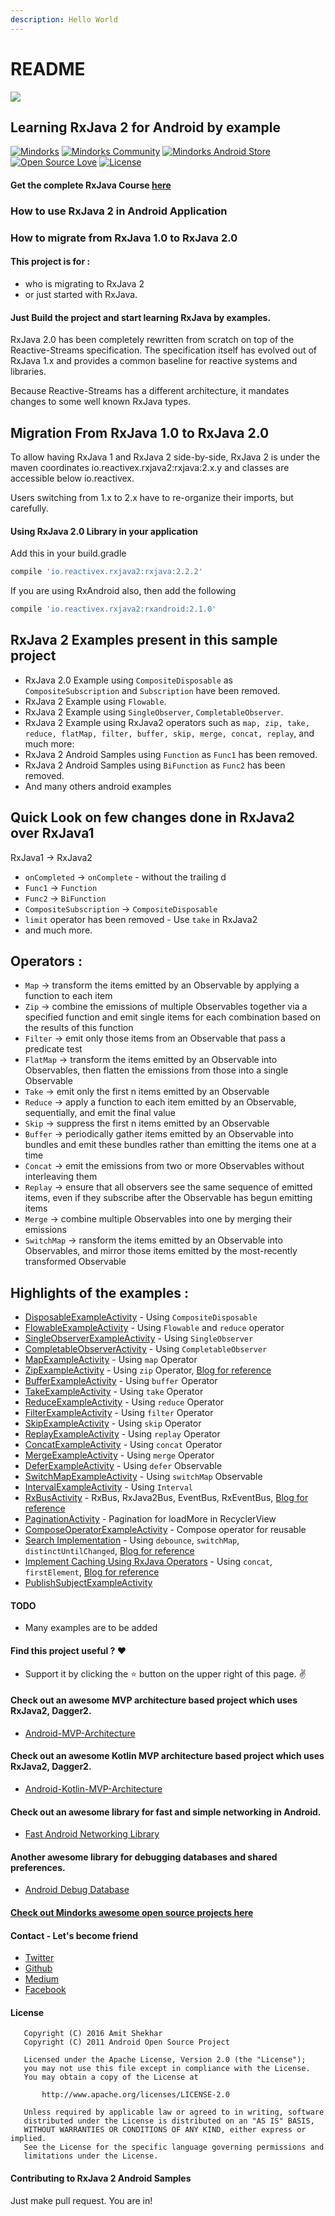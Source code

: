 ```yaml
---
description: Hello World
---
```


# README

![](https://raw.githubusercontent.com/amitshekhariitbhu/RxJava2-Android-Samples/master/assets/rxjava2.png)

## Learning RxJava 2 for Android by example

[![Mindorks](https://img.shields.io/badge/mindorks-opensource-blue.svg)](https://mindorks.com/open-source-projects) [![Mindorks Community](https://img.shields.io/badge/join-community-blue.svg)](https://mindorks.com/join-community) [![Mindorks Android Store](https://img.shields.io/badge/Mindorks%20Android%20Store-RxJava2%20Android%20Samples-blue.svg?style=flat)](https://mindorks.com/android/store) [![Open Source Love](https://badges.frapsoft.com/os/v1/open-source.svg?v=102)](https://opensource.org/licenses/Apache-2.0) [![License](https://img.shields.io/badge/license-Apache%202.0-blue.svg)](https://github.com/amitshekhariitbhu/RxJava2-Android-Samples/blob/master/LICENSE)

#### Get the complete RxJava Course [here](https://mindorks.com/course/learn-rxjava)

### How to use RxJava 2 in Android Application

### How to migrate from RxJava 1.0 to RxJava 2.0

#### This project is for :

* who is migrating to RxJava 2 
* or just started with RxJava.

#### Just Build the project and start learning RxJava by examples.

RxJava 2.0 has been completely rewritten from scratch on top of the Reactive-Streams specification. The specification itself has evolved out of RxJava 1.x and provides a common baseline for reactive systems and libraries.

Because Reactive-Streams has a different architecture, it mandates changes to some well known RxJava types.

## Migration From RxJava 1.0 to RxJava 2.0

To allow having RxJava 1 and RxJava 2 side-by-side, RxJava 2 is under the maven coordinates io.reactivex.rxjava2:rxjava:2.x.y and classes are accessible below io.reactivex.

Users switching from 1.x to 2.x have to re-organize their imports, but carefully.

#### Using RxJava 2.0 Library in your application

Add this in your build.gradle

```groovy
compile 'io.reactivex.rxjava2:rxjava:2.2.2'
```

If you are using RxAndroid also, then add the following

```groovy
compile 'io.reactivex.rxjava2:rxandroid:2.1.0'
```

## RxJava 2 Examples present in this sample project

* RxJava 2.0 Example using `CompositeDisposable` as `CompositeSubscription` and `Subscription` have been removed.
* RxJava 2 Example using `Flowable`.
* RxJava 2 Example using `SingleObserver`, `CompletableObserver`.
* RxJava 2 Example using RxJava2 operators such as `map, zip, take, reduce, flatMap, filter, buffer, skip, merge, concat, replay`, and much more:
* RxJava 2 Android Samples using `Function` as `Func1` has been removed.
* RxJava 2 Android Samples using `BiFunction` as `Func2` has been removed.
* And many others android examples

## Quick Look on few changes done in RxJava2 over RxJava1

RxJava1 -&gt; RxJava2

* `onCompleted` -&gt; `onComplete` - without the trailing d
* `Func1` -&gt; `Function`
* `Func2` -&gt; `BiFunction`
* `CompositeSubscription` -&gt; `CompositeDisposable`
* `limit` operator has been removed - Use `take` in RxJava2
* and much more.

## Operators :

* `Map` -&gt; transform the items emitted by an Observable by applying a function to each item
* `Zip` -&gt; combine the emissions of multiple Observables together via a specified function and emit single items for each combination based on the results of this function
* `Filter` -&gt; emit only those items from an Observable that pass a predicate test
* `FlatMap` -&gt; transform the items emitted by an Observable into Observables, then flatten the emissions from those into a single Observable
* `Take` -&gt; emit only the first n items emitted by an Observable
* `Reduce` -&gt; apply a function to each item emitted by an Observable, sequentially, and emit the final value
* `Skip` -&gt; suppress the first n items emitted by an Observable
* `Buffer` -&gt; periodically gather items emitted by an Observable into bundles and emit these bundles rather than emitting the items one at a time
* `Concat` -&gt; emit the emissions from two or more Observables without interleaving them
* `Replay` -&gt; ensure that all observers see the same sequence of emitted items, even if they subscribe after the Observable has begun emitting items
* `Merge` -&gt; combine multiple Observables into one by merging their emissions
* `SwitchMap` -&gt; ransform the items emitted by an Observable into Observables, and mirror those items emitted by the most-recently transformed Observable

## Highlights of the examples :

* [DisposableExampleActivity](https://github.com/amitshekhariitbhu/RxJava2-Android-Samples/blob/master/app/src/main/java/com/rxjava2/android/samples/ui/operators/DisposableExampleActivity.java) - Using `CompositeDisposable`
* [FlowableExampleActivity](https://github.com/amitshekhariitbhu/RxJava2-Android-Samples/blob/master/app/src/main/java/com/rxjava2/android/samples/ui/operators/FlowableExampleActivity.java) - Using `Flowable` and `reduce` operator
* [SingleObserverExampleActivity](https://github.com/amitshekhariitbhu/RxJava2-Android-Samples/blob/master/app/src/main/java/com/rxjava2/android/samples/ui/operators/SingleObserverExampleActivity.java) - Using `SingleObserver`
* [CompletableObserverActivity](https://github.com/amitshekhariitbhu/RxJava2-Android-Samples/blob/master/app/src/main/java/com/rxjava2/android/samples/ui/operators/CompletableObserverExampleActivity.java) - Using `CompletableObserver`
* [MapExampleActivity](https://github.com/amitshekhariitbhu/RxJava2-Android-Samples/blob/master/app/src/main/java/com/rxjava2/android/samples/ui/operators/MapExampleActivity.java) - Using `map` Operator
* [ZipExampleActivity](https://github.com/amitshekhariitbhu/RxJava2-Android-Samples/blob/master/app/src/main/java/com/rxjava2/android/samples/ui/operators/ZipExampleActivity.java) - Using `zip` Operator, [Blog for reference](https://blog.mindorks.com/understanding-rxjava-zip-operator-with-example)
* [BufferExampleActivity](https://github.com/amitshekhariitbhu/RxJava2-Android-Samples/blob/master/app/src/main/java/com/rxjava2/android/samples/ui/operators/BufferExampleActivity.java) - Using `buffer` Operator
* [TakeExampleActivity](https://github.com/amitshekhariitbhu/RxJava2-Android-Samples/blob/master/app/src/main/java/com/rxjava2/android/samples/ui/operators/TakeExampleActivity.java) - Using `take` Operator
* [ReduceExampleActivity](https://github.com/amitshekhariitbhu/RxJava2-Android-Samples/blob/master/app/src/main/java/com/rxjava2/android/samples/ui/operators/ReduceExampleActivity.java) - Using `reduce` Operator
* [FilterExampleActivity](https://github.com/amitshekhariitbhu/RxJava2-Android-Samples/blob/master/app/src/main/java/com/rxjava2/android/samples/ui/operators/FilterExampleActivity.java) - Using `filter` Operator
* [SkipExampleActivity](https://github.com/amitshekhariitbhu/RxJava2-Android-Samples/blob/master/app/src/main/java/com/rxjava2/android/samples/ui/operators/SkipExampleActivity.java) - Using `skip` Operator
* [ReplayExampleActivity](https://github.com/amitshekhariitbhu/RxJava2-Android-Samples/blob/master/app/src/main/java/com/rxjava2/android/samples/ui/operators/ReplayExampleActivity.java) - Using `replay` Operator
* [ConcatExampleActivity](https://github.com/amitshekhariitbhu/RxJava2-Android-Samples/blob/master/app/src/main/java/com/rxjava2/android/samples/ui/operators/ConcatExampleActivity.java) - Using `concat` Operator
* [MergeExampleActivity](https://github.com/amitshekhariitbhu/RxJava2-Android-Samples/blob/master/app/src/main/java/com/rxjava2/android/samples/ui/operators/MergeExampleActivity.java) - Using `merge` Operator
* [DeferExampleActivity](https://github.com/amitshekhariitbhu/RxJava2-Android-Samples/blob/master/app/src/main/java/com/rxjava2/android/samples/ui/operators/DeferExampleActivity.java) - Using `defer` Observable
* [SwitchMapExampleActivity](https://github.com/amitshekhariitbhu/RxJava2-Android-Samples/blob/master/app/src/main/java/com/rxjava2/android/samples/ui/operators/SwitchMapExampleActivity.java) - Using `switchMap` Observable
* [IntervalExampleActivity](https://github.com/amitshekhariitbhu/RxJava2-Android-Samples/blob/master/app/src/main/java/com/rxjava2/android/samples/ui/operators/IntervalExampleActivity.java) - Using `Interval`
* [RxBusActivity](https://github.com/amitshekhariitbhu/RxJava2-Android-Samples/blob/master/app/src/main/java/com/rxjava2/android/samples/ui/rxbus/RxBusActivity.java) - RxBus, RxJava2Bus, EventBus, RxEventBus, [Blog for reference](https://blog.mindorks.com/implementing-eventbus-with-rxjava-rxbus-e6c940a94bd8)
* [PaginationActivity](https://github.com/amitshekhariitbhu/RxJava2-Android-Samples/blob/master/app/src/main/java/com/rxjava2/android/samples/ui/pagination/PaginationActivity.java) - Pagination for loadMore in RecyclerView
* [ComposeOperatorExampleActivity](https://github.com/amitshekhariitbhu/RxJava2-Android-Samples/blob/master/app/src/main/java/com/rxjava2/android/samples/ui/compose/ComposeOperatorExampleActivity.java) - Compose operator for reusable
* [Search Implementation](https://github.com/amitshekhariitbhu/RxJava2-Android-Samples/blob/master/app/src/main/java/com/rxjava2/android/samples/ui/search/SearchActivity.java) - Using `debounce`, `switchMap`, `distinctUntilChanged`, [Blog for reference](https://blog.mindorks.com/implement-search-using-rxjava-operators-c8882b64fe1d)
* [Implement Caching Using RxJava Operators](https://github.com/amitshekhariitbhu/RxJava2-Android-Samples/blob/master/app/src/main/java/com/rxjava2/android/samples/ui/cache/CacheExampleActivity.java) - Using `concat`, `firstElement`, [Blog for reference](https://blog.mindorks.com/implement-caching-in-android-using-rxjava-operators)
* [PublishSubjectExampleActivity](https://github.com/amitshekhariitbhu/RxJava2-Android-Samples/blob/master/app/src/main/java/com/rxjava2/android/samples/ui/operators/PublishSubjectExampleActivity.java)

#### TODO

* Many examples are to be added 

#### Find this project useful ? :heart:

* Support it by clicking the :star: button on the upper right of this page. :v:

#### Check out an awesome MVP architecture based project which uses RxJava2, Dagger2.

* [Android-MVP-Architecture](https://github.com/MindorksOpenSource/android-mvp-architecture)

#### Check out an awesome Kotlin MVP architecture based project which uses RxJava2, Dagger2.

* [Android-Kotlin-MVP-Architecture](https://github.com/MindorksOpenSource/android-kotlin-mvp-architecture)

#### Check out an awesome library for fast and simple networking in Android.

* [Fast Android Networking Library](https://github.com/amitshekhariitbhu/Fast-Android-Networking)

#### Another awesome library for debugging databases and shared preferences.

* [Android Debug Database](https://github.com/amitshekhariitbhu/Android-Debug-Database)

#### [Check out Mindorks awesome open source projects here](https://mindorks.com/open-source-projects)

#### Contact - Let's become friend

* [Twitter](https://twitter.com/amitiitbhu)
* [Github](https://github.com/amitshekhariitbhu)
* [Medium](https://medium.com/@amitshekhar)
* [Facebook](https://www.facebook.com/amit.shekhar.iitbhu)

#### License

```text
   Copyright (C) 2016 Amit Shekhar
   Copyright (C) 2011 Android Open Source Project

   Licensed under the Apache License, Version 2.0 (the "License");
   you may not use this file except in compliance with the License.
   You may obtain a copy of the License at

       http://www.apache.org/licenses/LICENSE-2.0

   Unless required by applicable law or agreed to in writing, software
   distributed under the License is distributed on an "AS IS" BASIS,
   WITHOUT WARRANTIES OR CONDITIONS OF ANY KIND, either express or implied.
   See the License for the specific language governing permissions and
   limitations under the License.
```

#### Contributing to RxJava 2 Android Samples

Just make pull request. You are in!

